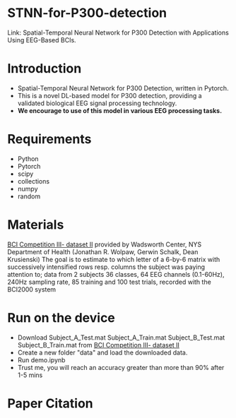 # STNN-for-P300-detection
Link: Spatial-Temporal Neural Network for P300 Detection with Applications Using EEG-Based BCIs.
# Introduction
* Spatial-Temporal Neural Network for P300 Detection, written in Pytorch.  
* This is a novel DL-based model for P300 detection, providing a validated biological EEG signal processing technology.  
* **We encourage to use of this model in various EEG processing tasks.**
# Requirements
* Python  
* Pytorch  
* scipy
* collections
* numpy
* random
# Materials
[BCI Competition III- dataset II](http://www.bbci.de/competition/iii) provided by Wadsworth Center, NYS Department of Health (Jonathan R. Wolpaw, Gerwin Schalk, Dean Krusienski)  The goal is to estimate to which letter of a 6-by-6 matrix with successively intensified rows resp. columns the subject was paying attention to; data from 2 subjects
36 classes, 64 EEG channels (0.1-60Hz), 240Hz sampling rate, 85 training and 100 test trials, recorded with the BCI2000 system 
# Run on the device
* Download Subject_A_Test.mat Subject_A_Train.mat Subject_B_Test.mat Subject_B_Train.mat from [BCI Competition III- dataset II](http://www.bbci.de/competition/iii)
* Create a new folder "data" and load the downloaded data.
* Run demo.ipynb
* Trust me, you will reach an accuracy greater than more than 90% after 1-5 mins
# Paper Citation
